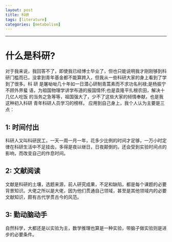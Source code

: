 ```yaml
---
layout: post
title: 科研
tags: [literature]
categories: [metabolism]
---
```

------------------------------------------------------------------------

# 什么是科研? 
对于我来说，我回答不了，即使我已经博士毕业了，但也只能说明我才刚刚够到科研⻔槛而已，没拿到青年基金都不能算跨入，但我从一些科研大家的身上看到了学到了很多。科 研 是屠呦呦几十年如一日潜心研制⻘蒿素而不求功名利禄;是杨振宁不顾外界蜚 语，为祖国物理学讲学布道的报国情怀;也是袁隆平扎根农田，解决十几亿人吃饭 的当务之急等等，祖国强大了，少不了这些大家的倾情奉献，也是我这种初入科研 ⻘年科研人员学习的榜样。
应用到自己身上，我个人认为主要是三点：
## 1: 时间付出
科研人又叫科研民工，一天一周一月一年，花多少比例的时间才足够，一万小时定律在科研生活中不足挂齿，多得是夜以继日，日夜颠倒的。还会受到实验时间点的影响，而改变自己的作息时间。
## 2: 文献阅读
文献是科研的土壤，选题来源，前人研究成果，不足和缺陷，都是每个课题的必要背景知识。大佬之所以是大佬，因为他们贯通自己领域，甚至是其他领域内的必要文献知识，颇有古代学贯古今的风范。
## 3: 勤动脑动手
自然科学，大都还是以实验为主，数学推理也算是一种实验，带脑子做实验则是进步的必要条件。
